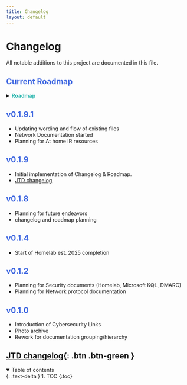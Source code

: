 ```yaml
---
title: Changelog
layout: default
---
```


# Changelog

All notable additions to this project are documented in this file.


## <span style="color: royalblue; font-weight: bold;">Current Roadmap</span>

<details markdown="block">
<summary> <span style="color: lightseagreen; font-weight: bold;">Roadmap</span> </summary>

### <span style="color: lightseagreen; font-weight: bold;">Home Lab Project</span>{: .btn .btn-lightblue }

- Finish and rework part 6 (Active Directory)
- Start Malware Analysis lab, Splunk setup, File transfer/malware analysis, video doc. 
- add SQL server? 
- embedded videos (#<iframe width="420" height="315" src="//www.youtube.com/embed/w0K1wwSJZoc" frameborder="0" allowfullscreen="allowfullscreen">&nbsp;</iframe>
)

<details markdown="block">
<summary> <span style="color: lightseagreen; font-weight: bold;">Home Lab Future plans</span> </summary>

- plan migration to physical stack (build off LattePanda for Windows?, lepotato for Linux?)

- alternatively run Windows server off Dell Latitudes, Cheap thinkpad etc.

</details>

### <span style="color: lightseagreen; font-weight: bold;">Misc. tasklist</span>{: .btn .btn-lightblue }
- Wipe exif data
- organize


### <span style="color: lightseagreen; font-weight: bold;">Network Documentation</span>{: .btn .btn-lightblue }
- Create OSI model graphical rework, 3-way TCP handshake graphicals, IPV4/IPV6 documentation/graphics

- Revamp of Networking 101
- add breakdown for VBox virtual adapters, Windows Network properties breakdown, pfSense walkthrough. 
- order and organize folder


### <span style="color: lightseagreen; font-weight: bold;">IOC/IOA (indicator of compromise/attack) documentation</span>{: .btn .btn-lightblue }
- Create file, documentation overview, different OS ioc/ioa, 

###  <span style="color: lightseagreen; font-weight: bold;">Re-vamp of ChangeLog</span>{: .btn .btn-lightblue }
- breakdown of past additions and most notable docs.

</details>

## <span style="color: royalblue; font-weight: bold;">v0.1.9.1</span>
- Updating wording and flow of existing files
- Network Documentation started
- Planning for At home IR resources

## <span style="color: royalblue; font-weight: bold;">v0.1.9</span>
- Initial implementation of Changelog & Roadmap.
- [JTD changelog]

## <span style="color: royalblue; font-weight: bold;">v0.1.8</span>
- Planning for future endeavors
- changelog and roadmap planning

## <span style="color: royalblue; font-weight: bold;">v0.1.4</span>
- Start of Homelab est. 2025 completion 

## <span style="color: royalblue; font-weight: bold;">v0.1.2</span>
- Planning for Security documents (Homelab, Microsoft KQL, DMARC)
- Planning for Network protocol documentation 

## <span style="color: royalblue; font-weight: bold;">v0.1.0</span>
- Introduction of Cybersecurity Links
- Photo archive 
- Rework for documentation grouping/hierarchy

## [JTD changelog]{: .btn .btn-green }

<details open markdown="block">
  <summary>
    Table of contents
  </summary>
  {: .text-delta }
1. TOC
{:toc}
</details>


[JTD changelog]: https://just-the-docs.com/changelog/